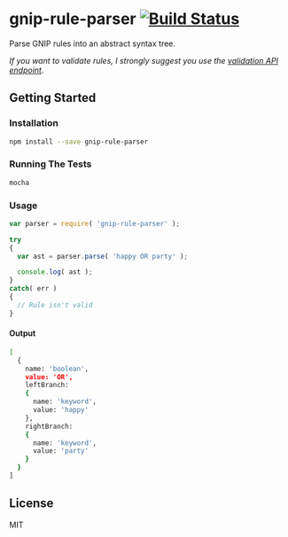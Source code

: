 # gnip-rule-parser [![Build Status](https://travis-ci.org/JamesFrost/gnip-rule-parser.svg?branch=master)](https://travis-ci.org/JamesFrost/gnip-rule-parser)
Parse GNIP rules into an abstract syntax tree. 

*If you want to validate rules, I strongly suggest you use the [validation API endpoint](https://developer.twitter.com/en/docs/tweets/filter-realtime/api-reference/powertrack-stream).*

## Getting Started
### Installation
```bash
npm install --save gnip-rule-parser
```
### Running The Tests
```bash
mocha
```
### Usage
```js
var parser = require( 'gnip-rule-parser' );

try
{
  var ast = parser.parse( 'happy OR party' );

  console.log( ast ); 
}
catch( err )
{ 
  // Rule isn't valid
}
```
#### Output
```bash
[ 
  {
    name: 'boolean',
    value: 'OR',
    leftBranch: 
    { 
      name: 'keyword', 
      value: 'happy' 
    },
    rightBranch: 
    { 
      name: 'keyword', 
      value: 'party' 
    } 
  } 
]
```
## License
MIT
